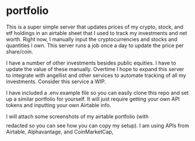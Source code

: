 # portfolio
This is a super simple server that updates prices of my crypto, stock, and etf holdings in an airtable sheet that I used to track my investments and net worth. Right now, I manually input the cryptocurrencies and stocks and quantities I own. This server runs a job once a day to update the price per share/coin. 

I have a number of other investments besides public equities. I have to update the value of these manually. Overtime I hope to expand this server to integrate with angellist and other services to automate tracking of all my investments. Consider this service a WIP. 

I have included a .env.example file so you can easily clone this repo and set up a similar portfolio for yourself. It will just require getting your own API tokens and inputting your own Airtable info. 

I will attach some screenshots of my airtable portfolio (with $$$$ redacted so you can see how you can copy my setup). I am using APIs from Airtable, Alphavantage, and CoinMarketCap, 
